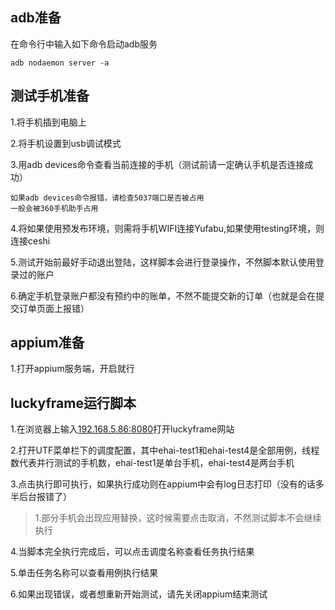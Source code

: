 ## adb准备
在命令行中输入如下命令启动adb服务

	adb nodaemon server -a

## 测试手机准备

1.将手机插到电脑上

2.将手机设置到usb调试模式

3.用adb devices命令查看当前连接的手机（测试前请一定确认手机是否连接成功）

	如果adb devices命令报错，请检查5037端口是否被占用
	一般会被360手机助手占用
	
4.将如果使用预发布环境，则需将手机WIFI连接Yufabu,如果使用testing环境，则连接ceshi

5.测试开始前最好手动退出登陆，这样脚本会进行登录操作，不然脚本默认使用登录过的账户

6.确定手机登录账户都没有预约中的账单，不然不能提交新的订单（也就是会在提交订单页面上报错）

## appium准备
1.打开appium服务端，开启就行

## luckyframe运行脚本
1.在浏览器上输入[192.168.5.86:8080](http://192.168.5.86:8080)打开luckyframe网站

2.打开UTF菜单栏下的调度配置，其中ehai-test1和ehai-test4是全部用例，线程数代表并行测试的手机数，ehai-test1是单台手机，ehai-test4是两台手机

3.点击执行即可执行，如果执行成功则在appium中会有log日志打印（没有的话多半后台报错了）
	
>1.部分手机会出现应用替换，这时候需要点击取消，不然测试脚本不会继续执行


4.当脚本完全执行完成后，可以点击调度名称查看任务执行结果

5.单击任务名称可以查看用例执行结果

6.如果出现错误，或者想重新开始测试，请先关闭appium结束测试